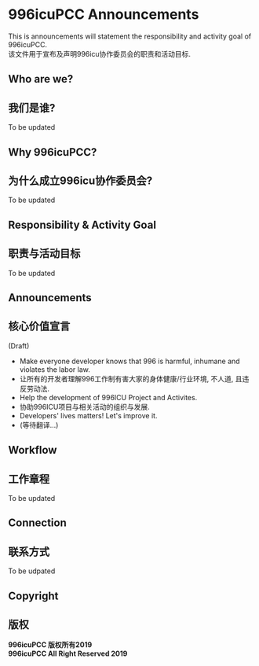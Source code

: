 # 996icuPCC Announcements

This is announcements will statement the responsibility and activity goal of 996icuPCC. <br/>
该文件用于宣布及声明996icu协作委员会的职责和活动目标.

## Who are we?
## 我们是谁?

To be updated

## Why 996icuPCC?
## 为什么成立996icu协作委员会?

To be updated

## Responsibility & Activity Goal
## 职责与活动目标

To be updated

## Announcements
## 核心价值宣言

(Draft)
* Make everyone developer knows that 996 is harmful, inhumane and violates the labor law.
* 让所有的开发者理解996工作制有害大家的身体健康/行业环境, 不人道, 且违反劳动法.
* Help the development of 996ICU Project and Activites.
* 协助996ICU项目与相关活动的组织与发展.
* Developers' lives matters! Let's improve it.
* (等待翻译...)

## Workflow
## 工作章程

To be updated

## Connection
## 联系方式

To be udpated

## Copyright
## 版权
**996icuPCC 版权所有2019**   
**996icuPCC All Right Reserved 2019**

